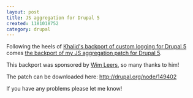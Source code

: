 ```yaml
--- 
layout: post
title: JS aggregation for Drupal 5
created: 1181018752
category: drupal
---
```

Following the heels of <a href="http://2bits.com/news/drupal-5-1-backport-of-watchdog-hook-for-custom-logging-and-alerts-via-module.html">Khalid's backport of custom logging for Drupal 5</a> comes <a href="http://drupal.org/node/149402">the backport of my JS aggregation patch for Drupal 5</a>.

This backport was sponsored by <a href="http://drupal.org/user/99777">Wim Leers</a>, so many thanks to him!

The patch can be downloaded here: http://drupal.org/node/149402  

If you have any problems please let me know!
